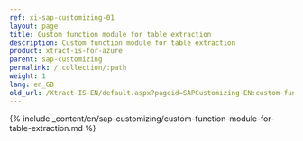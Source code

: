 ```yaml
---
ref: xi-sap-customizing-01
layout: page
title: Custom function module for table extraction
description: Custom function module for table extraction
product: xtract-is-for-azure
parent: sap-customizing
permalink: /:collection/:path
weight: 1
lang: en_GB
old_url: /Xtract-IS-EN/default.aspx?pageid=SAPCustomizing-EN:custom-function-module-for-table-compression
---
```

{% include _content/en/sap-customizing/custom-function-module-for-table-extraction.md  %}